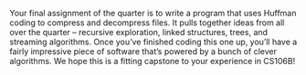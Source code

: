 Your final assignment of the quarter is to write a program that uses Huffman coding to compress and decompress files. It pulls together ideas from all over the quarter – recursive exploration, linked structures, trees, and streaming algorithms. Once you’ve finished coding this one up, you’ll have a fairly impressive piece of software that’s powered by a bunch of clever algorithms. We hope this is a fitting capstone to your experience in CS106B!
